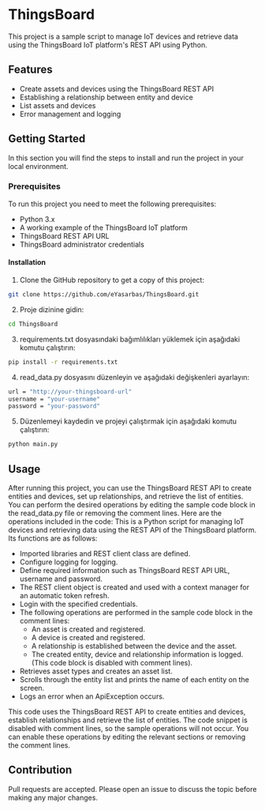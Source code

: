 # ThingsBoard

This project is a sample script to manage IoT devices and retrieve data using the ThingsBoard IoT platform's REST API using Python.

## Features

- Create assets and devices using the ThingsBoard REST API
- Establishing a relationship between entity and device
- List assets and devices
- Error management and logging

## Getting Started

In this section you will find the steps to install and run the project in your local environment.

### Prerequisites

To run this project you need to meet the following prerequisites:

- Python 3.x
- A working example of the ThingsBoard IoT platform
- ThingsBoard REST API URL
- ThingsBoard administrator credentials

#### Installation

1. Clone the GitHub repository to get a copy of this project:
```bash
git clone https://github.com/eYasarbas/ThingsBoard.git
```
2. Proje dizinine gidin:
```bash
cd ThingsBoard
```
3. requirements.txt dosyasındaki bağımlılıkları yüklemek için aşağıdaki komutu çalıştırın:
```bash
pip install -r requirements.txt
```
4. read_data.py dosyasını düzenleyin ve aşağıdaki değişkenleri ayarlayın:
```bash
url = "http://your-thingsboard-url"
username = "your-username"
password = "your-password"
```
5. Düzenlemeyi kaydedin ve projeyi çalıştırmak için aşağıdaki komutu çalıştırın:
```bash
python main.py
```
## Usage
After running this project, you can use the ThingsBoard REST API to create entities and devices, set up relationships, and retrieve the list of entities. You can perform the desired operations by editing the sample code block in the read_data.py file or removing the comment lines.  Here are the operations included in the code:
This is a Python script for managing IoT devices and retrieving data using the REST API of the ThingsBoard platform. Its functions are as follows:
- Imported libraries and REST client class are defined.
- Configure logging for logging.
- Define required information such as ThingsBoard REST API URL, username and password.
- The REST client object is created and used with a context manager for an automatic token refresh.
- Login with the specified credentials.
- The following operations are performed in the sample code block in the comment lines:
    - An asset is created and registered.
    - A device is created and registered.
    - A relationship is established between the device and the asset.
    - The created entity, device and relationship information is logged.
    (This code block is disabled with comment lines).
- Retrieves asset types and creates an asset list.
- Scrolls through the entity list and prints the name of each entity on the screen.
- Logs an error when an ApiException occurs.

This code uses the ThingsBoard REST API to create entities and devices, establish relationships and retrieve the list of entities. The code snippet is disabled with comment lines, so the sample operations will not occur. You can enable these operations by editing the relevant sections or removing the comment lines.

## Contribution
Pull requests are accepted. Please open an issue to discuss the topic before making any major changes.
